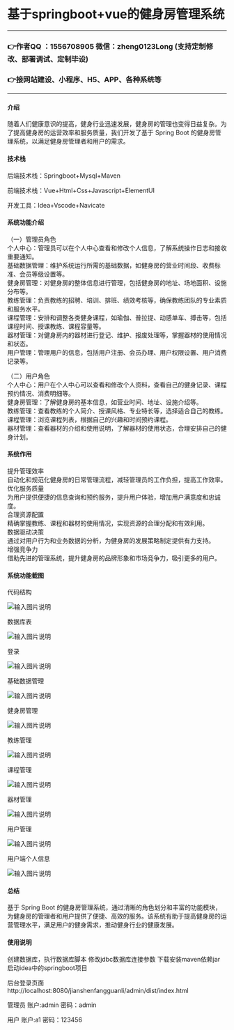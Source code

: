 # 基于springboot+vue的健身房管理系统

---
### 👉作者QQ ：1556708905 微信：zheng0123Long (支持定制修改、部署调试、定制毕设)

### 👉接网站建设、小程序、H5、APP、各种系统等

---

#### 介绍

随着人们健康意识的提高，健身行业迅速发展，健身房的管理也变得日益复杂。为了提高健身房的运营效率和服务质量，我们开发了基于 Spring Boot 的健身房管理系统，以满足健身房管理者和用户的需求。

#### 技术栈

后端技术栈：Springboot+Mysql+Maven

前端技术栈：Vue+Html+Css+Javascript+ElementUI

开发工具：Idea+Vscode+Navicate

#### 系统功能介绍

（一）管理员角色  
个人中心：管理员可以在个人中心查看和修改个人信息，了解系统操作日志和接收重要通知。  
基础数据管理：维护系统运行所需的基础数据，如健身房的营业时间段、收费标准、会员等级设置等。  
健身房管理：对健身房的整体信息进行管理，包括健身房的地址、场地面积、设施分布等。  
教练管理：负责教练的招聘、培训、排班、绩效考核等，确保教练团队的专业素质和服务水平。  
课程管理：安排和调整各类健身课程，如瑜伽、普拉提、动感单车、搏击等，包括课程时间、授课教练、课程容量等。  
器材管理：对健身房内的器材进行登记、维护、报废处理等，掌握器材的使用情况和状态。  
用户管理：管理用户的信息，包括用户注册、会员办理、用户权限设置、用户消费记录等。  

（二）用户角色  
个人中心：用户在个人中心可以查看和修改个人资料，查看自己的健身记录、课程预约情况、消费明细等。  
健身房管理：了解健身房的基本信息，如营业时间、地址、设施介绍等。  
教练管理：查看教练的个人简介、授课风格、专业特长等，选择适合自己的教练。  
课程管理：浏览课程列表，根据自己的兴趣和时间预约课程。  
器材管理：查看器材的介绍和使用说明，了解器材的使用状态，合理安排自己的健身计划。  

#### 系统作用

提升管理效率  
自动化和规范化健身房的日常管理流程，减轻管理员的工作负担，提高工作效率。  
优化服务质量  
为用户提供便捷的信息查询和预约服务，提升用户体验，增加用户满意度和忠诚度。  
合理资源配置  
精确掌握教练、课程和器材的使用情况，实现资源的合理分配和有效利用。  
数据驱动决策  
通过对用户行为和业务数据的分析，为健身房的发展策略制定提供有力支持。  
增强竞争力  
借助先进的管理系统，提升健身房的品牌形象和市场竞争力，吸引更多的用户。  

#### 系统功能截图

代码结构

![输入图片说明](images/2568de2b084db05e955447d3222c838.png)

数据库表

![输入图片说明](images/5352b55d923b2a8085b7a8945b6befa.png)

登录

![输入图片说明](images/2568ceddc87225a7218e4883b3394bf.png)

基础数据管理

![输入图片说明](images/1d2ff7d4c6a2658035cebe5d245cc18.png)

健身房管理

![输入图片说明](images/a69f643214c2b302056177c85280370.png)

教练管理

![输入图片说明](images/f3b1053921de9f40052345a6065107d.png)

课程管理

![输入图片说明](images/da9b06686df002a64335cc12d7c7bcd.png)

器材管理

![输入图片说明](images/9a6458221c431d3b90db83acd94114f.png)

用户管理

![输入图片说明](images/1f42e5f9ce6b8da20a42bab48f97bf3.png)

用户端个人信息

![输入图片说明](images/dbb412d5cfa3a6501c94853a160f45b.png)

#### 总结

基于 Spring Boot 的健身房管理系统，通过清晰的角色划分和丰富的功能模块，为健身房的管理者和用户提供了便捷、高效的服务。该系统有助于提高健身房的运营管理水平，满足用户的健身需求，推动健身行业的健康发展。

#### 使用说明

创建数据库，执行数据库脚本 修改jdbc数据库连接参数 下载安装maven依赖jar 启动idea中的springboot项目

后台登录页面
http://localhost:8080/jianshenfangguanli/admin/dist/index.html

管理员				账户:admin 		密码：admin

用户				账户:a1 		密码：123456